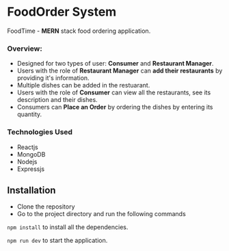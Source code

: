 # FoodOrder System

FoodTime - **MERN** stack food ordering application.



### Overview:

- Designed for two types of user: **Consumer** and **Restaurant Manager**.
- Users with the role of **Restaurant Manager** can **add their restaurants** by providing it's information.
- Multiple dishes can be added in the restuarant.
- Users with the role of **Consumer** can view all the restaurants, see its description and their dishes.
- Consumers can **Place an Order** by ordering the dishes by entering its quantity.

### Technologies Used

- Reactjs
- MongoDB
- Nodejs
- Expressjs


## Installation

- Clone the repository
- Go to the project directory and run the following commands

`npm install` to install all the dependencies.

`npm run dev` to start the application.
